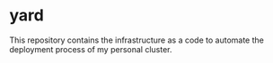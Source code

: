 # yard
This repository contains the infrastructure as a code to automate the deployment process of my personal cluster.
